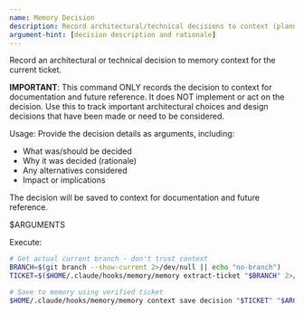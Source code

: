 ```yaml
---
name: Memory Decision
description: Record architectural/technical decisions to context (planning only)
argument-hint: [decision description and rationale]
---
```


Record an architectural or technical decision to memory context for the current ticket.

**IMPORTANT**: This command ONLY records the decision to context for documentation
and future reference. It does NOT implement or act on the decision. Use this to
track important architectural choices and design decisions that have been made or
need to be considered.

Usage: Provide the decision details as arguments, including:
- What was/should be decided
- Why it was decided (rationale)
- Any alternatives considered
- Impact or implications

The decision will be saved to context for documentation and future reference.

$ARGUMENTS

Execute:
```bash
# Get actual current branch - don't trust context
BRANCH=$(git branch --show-current 2>/dev/null || echo "no-branch")
TICKET=$($HOME/.claude/hooks/memory/memory extract-ticket "$BRANCH" 2>/dev/null || echo "$BRANCH")

# Save to memory using verified ticket
$HOME/.claude/hooks/memory/memory context save decision "$TICKET" "$ARGUMENTS"
```